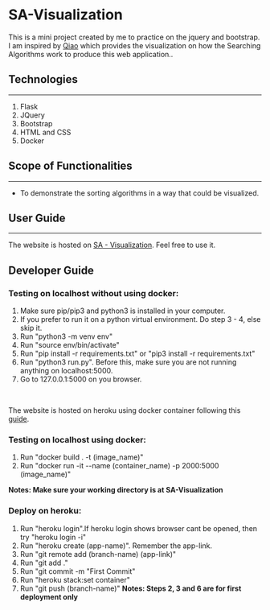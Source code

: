 # SA-Visualization
This is a mini project created by me to practice on the jquery and bootstrap.
I am inspired by <a class="font-weight-bolder" href="http://qiao.github.io/PathFinding.js/visual/">Qiao</a> which provides the visualization on how the Searching Algorithms work to produce this web application..

## Technologies
---
1) Flask
2) JQuery
3) Bootstrap
4) HTML and CSS
5) Docker

## Scope of Functionalities
---
- To demonstrate the sorting algorithms in a way that could be visualized.

## User Guide
---
The website is hosted on <a class="font-weight-bolder" href="https://sa-visualization.herokuapp.com/">SA - Visualization</a>. Feel free to use it.

## Developer Guide

### Testing on localhost without using docker: 

1) Make sure pip/pip3 and python3 is installed in your computer.
2) If you prefer to run it on a python virtual environment. Do step 3 - 4, else skip it.
3) Run "python3 -m venv env"
4) Run "source env/bin/activate"
5) Run "pip install -r requirements.txt" or "pip3 install -r requirements.txt"
6) Run "python3 run.py". Before this, make sure you are not running anything on localhost:5000.
7) Go to 127.0.0.1:5000 on you browser.
</br>

The website is hosted on heroku using docker container following this 
<a href="https://dev.to/erenaspire7/deploying-a-dockerized-flask-app-to-heroku-5h7j">guide</a>.

### Testing on localhost using docker: 

1) Run "docker build . -t (image_name)"
2) Run "docker run -it --name (container_name) -p 2000:5000 (image_name)"

**Notes: Make sure your working directory is at SA-Visualization**

### Deploy on heroku:

1) Run "heroku login".If heroku login shows browser cant be opened, then try "heroku login -i"
2) Run "heroku create (app-name)". Remember the app-link.
3) Run "git remote add (branch-name) (app-link)"
4) Run "git add ."
5) Run "git commit -m "First Commit"
6) Run "heroku stack:set container"
7) Run "git push (branch-name)"
**Notes: Steps 2, 3 and 6 are for first deployment only**